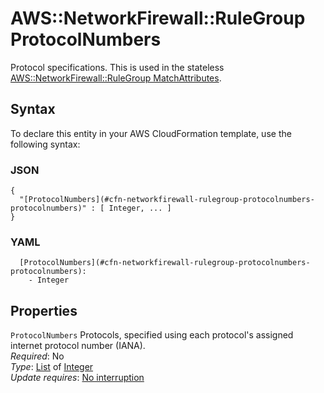 # AWS::NetworkFirewall::RuleGroup ProtocolNumbers<a name="aws-properties-networkfirewall-rulegroup-protocolnumbers"></a>

Protocol specifications\. This is used in the stateless [AWS::NetworkFirewall::RuleGroup MatchAttributes](aws-properties-networkfirewall-rulegroup-matchattributes.md)\. 

## Syntax<a name="aws-properties-networkfirewall-rulegroup-protocolnumbers-syntax"></a>

To declare this entity in your AWS CloudFormation template, use the following syntax:

### JSON<a name="aws-properties-networkfirewall-rulegroup-protocolnumbers-syntax.json"></a>

```
{
  "[ProtocolNumbers](#cfn-networkfirewall-rulegroup-protocolnumbers-protocolnumbers)" : [ Integer, ... ]
}
```

### YAML<a name="aws-properties-networkfirewall-rulegroup-protocolnumbers-syntax.yaml"></a>

```
  [ProtocolNumbers](#cfn-networkfirewall-rulegroup-protocolnumbers-protocolnumbers): 
    - Integer
```

## Properties<a name="aws-properties-networkfirewall-rulegroup-protocolnumbers-properties"></a>

`ProtocolNumbers`  <a name="cfn-networkfirewall-rulegroup-protocolnumbers-protocolnumbers"></a>
Protocols, specified using each protocol's assigned internet protocol number \(IANA\)\.   
*Required*: No  
*Type*: [List](#aws-properties-networkfirewall-rulegroup-protocolnumbers) of [Integer](#aws-properties-networkfirewall-rulegroup-protocolnumbers)  
*Update requires*: [No interruption](https://docs.aws.amazon.com/AWSCloudFormation/latest/UserGuide/using-cfn-updating-stacks-update-behaviors.html#update-no-interrupt)